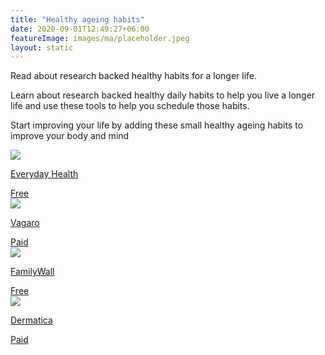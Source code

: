 ```yaml
---
title: "Healthy ageing habits"
date: 2020-09-01T12:49:27+06:00
featureImage: images/ma/placeholder.jpeg
layout: static
---
```


Read about research backed healthy habits for a longer life.

Learn about research backed healthy daily habits to help you live a longer life and use these tools to help you schedule those habits.

Start improving your life by adding these small healthy ageing habits to improve your body and mind

<a class="ma-link" href="https://www.everydayhealth.com/longevity/everyday-health-and-wellness-habits-linked-with-a-longer-life/"><div class="ma-card ma-card-Health"><div class="ma-icon"><img src ="/images/icon-check.png"/></div><div class="ma-name"><p>Everyday Health</p></div><div class="ma-paid-text"><span>Free</span></div></div></a><a class="ma-link" href="https://sales.vagaro.co.uk/?utm_source=bing&utm_medium=cpc&utm_campaign=BOFU-UK-Non-Brand&utm_content=appointment-app&utm_term=appointment%20app-p&msclkid=ea92d7dd203513f07c12b427b7e05941"><div class="ma-card ma-card-Health"><div class="ma-icon"><img src ="/images/icon-pound.png"/></div><div class="ma-name"><p>Vagaro</p></div><div class="ma-paid-text"><span>Paid</span></div></div></a><a class="ma-link" href="https://www.familywall.com/"><div class="ma-card ma-card-Health"><div class="ma-icon"><img src ="/images/icon-check.png"/></div><div class="ma-name"><p>FamilyWall</p></div><div class="ma-paid-text"><span>Free</span></div></div></a><a class="ma-link" href="https://www.awin1.com/cread.php?awinmid=50719&awinaffid=1198638&ued=https%3A%2F%2Fwww.dermatica.com%2F"><div class="ma-card ma-card-Health"><div class="ma-icon"><img src ="/images/icon-pound.png"/></div><div class="ma-name"><p>Dermatica</p></div><div class="ma-paid-text"><span>Paid</span></div></div></a>  

<br/><br/>






